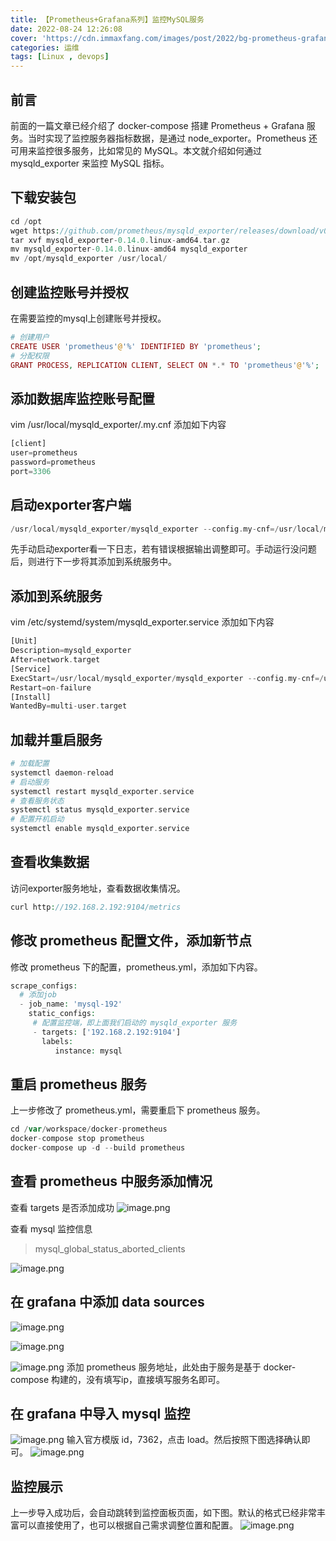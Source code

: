```yaml
---
title: 【Prometheus+Grafana系列】监控MySQL服务
date: 2022-08-24 12:26:08
cover: 'https://cdn.immaxfang.com/images/post/2022/bg-prometheus-grafana-mysql.png'
categories: 运维
tags: [Linux , devops]
---
```


## 前言
前面的一篇文章已经介绍了 docker-compose 搭建 Prometheus + Grafana 服务。当时实现了监控服务器指标数据，是通过 node_exporter。Prometheus 还可用来监控很多服务，比如常见的  MySQL。本文就介绍如何通过 mysqld_exporter 来监控 MySQL 指标。

## 下载安装包
```php
cd /opt
wget https://github.com/prometheus/mysqld_exporter/releases/download/v0.14.0/mysqld_exporter-0.14.0.linux-amd64.tar.gz
tar xvf mysqld_exporter-0.14.0.linux-amd64.tar.gz
mv mysqld_exporter-0.14.0.linux-amd64 mysqld_exporter
mv /opt/mysqld_exporter /usr/local/
```

<!-- more -->

## 创建监控账号并授权
在需要监控的mysql上创建账号并授权。
```php
# 创建用户
CREATE USER 'prometheus'@'%' IDENTIFIED BY 'prometheus';
# 分配权限
GRANT PROCESS, REPLICATION CLIENT, SELECT ON *.* TO 'prometheus'@'%';
```

## 添加数据库监控账号配置
vim /usr/local/mysqld_exporter/.my.cnf
添加如下内容
```php
[client]
user=prometheus
password=prometheus
port=3306
```

## 启动exporter客户端
```php
/usr/local/mysqld_exporter/mysqld_exporter --config.my-cnf=/usr/local/mysqld_exporter/.my.cnf
```
先手动启动exporter看一下日志，若有错误根据输出调整即可。手动运行没问题后，则进行下一步将其添加到系统服务中。

## 添加到系统服务
vim /etc/systemd/system/mysqld_exporter.service
添加如下内容
```php
[Unit]
Description=mysqld_exporter
After=network.target
[Service]
ExecStart=/usr/local/mysqld_exporter/mysqld_exporter --config.my-cnf=/usr/local/mysqld_exporter/.my.cnf
Restart=on-failure
[Install]
WantedBy=multi-user.target
```

## 加载并重启服务
```php
# 加载配置
systemctl daemon-reload
# 启动服务
systemctl restart mysqld_exporter.service
# 查看服务状态
systemctl status mysqld_exporter.service
# 配置开机启动
systemctl enable mysqld_exporter.service
```

## 查看收集数据
访问exporter服务地址，查看数据收集情况。
```php
curl http://192.168.2.192:9104/metrics
```

## 修改 prometheus 配置文件，添加新节点
修改 prometheus 下的配置，prometheus.yml，添加如下内容。
```php
scrape_configs:  
  # 添加job
  - job_name: 'mysql-192'
    static_configs:
     # 配置监控端，即上面我们启动的 mysqld_exporter 服务
     - targets: ['192.168.2.192:9104']
       labels:
          instance: mysql
```

## 重启 prometheus 服务
上一步修改了 prometheus.yml，需要重启下 prometheus 服务。
```php
cd /var/workspace/docker-prometheus
docker-compose stop prometheus
docker-compose up -d --build prometheus
```

## 查看 prometheus 中服务添加情况
查看 targets 是否添加成功
![image.png](https://raw.githubusercontent.com/FX-Max/cdn/master/blog/post/2022/post-pgm-1.png)

查看 mysql 监控信息
> mysql_global_status_aborted_clients

![image.png](https://raw.githubusercontent.com/FX-Max/cdn/master/blog/post/2022/post-pgm-2.png)

## 在 grafana 中添加 data sources

![image.png](https://raw.githubusercontent.com/FX-Max/cdn/master/blog/post/2022/post-pgm-3.png)

![image.png](https://raw.githubusercontent.com/FX-Max/cdn/master/blog/post/2022/post-pgm-4.png)

![image.png](https://raw.githubusercontent.com/FX-Max/cdn/master/blog/post/2022/post-pgm-5.png)
添加 prometheus 服务地址，此处由于服务是基于 docker-compose 构建的，没有填写ip，直接填写服务名即可。

## 在 grafana 中导入 mysql 监控
![image.png](https://raw.githubusercontent.com/FX-Max/cdn/master/blog/post/2022/post-pgm-6.png)
输入官方模版 id，7362，点击 load。然后按照下图选择确认即可。
![image.png](https://raw.githubusercontent.com/FX-Max/cdn/master/blog/post/2022/post-pgm-7.png)

## 监控展示
上一步导入成功后，会自动跳转到监控面板页面，如下图。默认的格式已经非常丰富可以直接使用了，也可以根据自己需求调整位置和配置。
![image.png](https://raw.githubusercontent.com/FX-Max/cdn/master/blog/post/2022/post-pgm-8.png)

